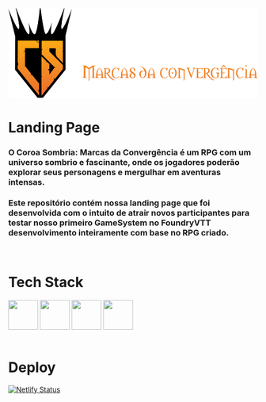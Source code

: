 <img src="./src/assets/Logotipo_inicial.png" alt='Logotipo do CSMDC' width='800px'/>
</br>

# Landing Page

### O Coroa Sombria: Marcas da Convergência é um RPG com um universo sombrio e fascinante, onde os jogadores poderão explorar seus personagens e mergulhar em aventuras intensas.

### Este repositório contém nossa landing page que foi desenvolvida com o intuito de atrair novos participantes para testar nosso primeiro GameSystem no FoundryVTT desenvolvimento inteiramente com base no RPG criado.

</br>

# Tech Stack
<div>
   <img src="https://cdn.jsdelivr.net/gh/devicons/devicon/icons/react/react-original.svg" width='60px' height='60px'/>
   <img src="https://cdn.jsdelivr.net/gh/devicons/devicon/icons/html5/html5-original.svg" width='60px' height='60px'/>
   <img src="https://cdn.jsdelivr.net/gh/devicons/devicon/icons/css3/css3-original.svg" width='60px' height='60px'/>
   <img src="https://cdn.jsdelivr.net/gh/devicons/devicon/icons/typescript/typescript-original.svg" width='60px' height='60px'/>
</div>

</br>

# Deploy

[![Netlify Status](https://api.netlify.com/api/v1/badges/a986ff5e-f9e2-4b9e-a76a-bd87a4e45ad4/deploy-status)](https://app.netlify.com/sites/coroasombria/deploys)

